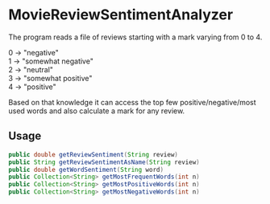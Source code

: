 # MovieReviewSentimentAnalyzer
The program reads a file of reviews starting with a mark varying from 0 to 4.

  0 -> "negative"  
  1 -> "somewhat negative"  
  2 -> "neutral"  
  3 -> "somewhat positive"  
  4 -> "positive"  

Based on that knowledge it can access the top few positive/negative/most used words and also calculate a mark for any review.

## Usage

```java
public double getReviewSentiment(String review)
public String getReviewSentimentAsName(String review)
public double getWordSentiment(String word)
public Collection<String> getMostFrequentWords(int n)
public Collection<String> getMostPositiveWords(int n)
public Collection<String> getMostNegativeWords(int n)
```

